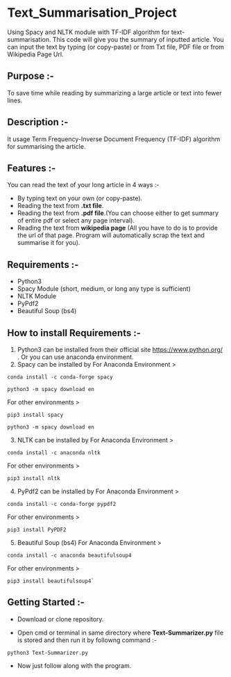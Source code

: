 # Text_Summarisation_Project

Using Spacy and NLTK module with TF-IDF algorithm for text-summarisation. This code will give you the summary of inputted article. You can input the text by typing (or copy-paste) or from Txt file, PDF file or from Wikipedia Page Url.

## Purpose :- 

To save time while reading by summarizing a large article or text into fewer lines. 


## Description :-

It usage Term Frequency-Inverse Document Frequency (TF-IDF) algorithm for summarising the article.

## Features :-

You can read the text of your long article in 4 ways :-

  - By typing text on your own (or copy-paste).
  - Reading the text from **.txt file**.
  - Reading the text from **.pdf file**.(You can choose either to get summary of entire pdf or select any page interval).
  - Reading the text from **wikipedia page** (All you have to do is to provide the url of that page. Program will automatically scrap the text and summarise it for you).
  
## Requirements :-

- Python3 
- Spacy Module (short, medium, or long any type is sufficient)
- NLTK Module
- PyPdf2
- Beautiful Soup (bs4)


## How to install Requirements :-

1. Python3 can be installed from their official site https://www.python.org/ . Or you can use anaconda environment.
2. Spacy can be installed by
For Anaconda Environment > 
```
conda install -c conda-forge spacy

python3 -m spacy download en
```
For other environments > 
```
pip3 install spacy

python3 -m spacy download en
```
3. NLTK can be installed by
For Anaconda Environment > 
```
conda install -c anaconda nltk
```
For other environments > 
```
pip3 install nltk
```

4. PyPdf2 can be installed by
For Anaconda Environment > 
```
conda install -c conda-forge pypdf2
```
For other environments > 
```
pip3 install PyPDF2
```

5. Beautiful Soup (bs4)
For Anaconda Environment > 
```
conda install -c anaconda beautifulsoup4
```
For other environments > 
```
pip3 install beautifulsoup4`
```
## Getting Started :-

- Download or clone repository.

- Open cmd or terminal in same directory where **Text-Summarizer.py** file is stored and then run it by followng command :- 
```
python3 Text-Summarizer.py
```
- Now just follow along with the program.
